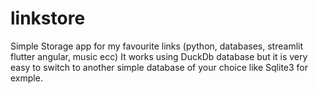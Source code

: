 # linkstore
Simple Storage app for my favourite links (python, databases, streamlit flutter angular, music ecc)
It works using DuckDb database but it is very easy to switch to another simple database of your choice
like Sqlite3 for exmple.


